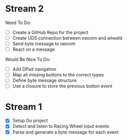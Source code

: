 # Stream 2

Need To Do:

- [ ] Create a GitHub Repo for the project
- [ ] Create UDS connection between neovim and wheeld
- [ ] Send byte message to neovim
- [ ] React on a message

Would Be Nice To Do:

- [ ] Add DPad navigation
- [ ] Map all missing buttons to the correct types
- [ ] Define byte message structure
- [ ] Use a closure to store the previous button event

# Stream 1

- [x] Setup Go project
- [x] Detect and listen to Racing Wheel input events
- [x] Parse and generate a byte message for each event
